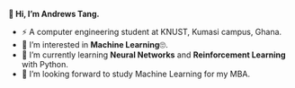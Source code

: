 **👋 Hi, I’m Andrews Tang.**
- :zap: A computer engineering student at KNUST, Kumasi campus, Ghana.
- 👀 I’m interested in **Machine Learning**:roll_eyes:.
- 🌱 I’m currently learning **Neural Networks** and **Reinforcement Learning** with Python.
- 💞️ I’m looking forward to study Machine Learning for my MBA.
<!-- - 📫 How to reach me :  -->

<!---
atang277/atang277 is a ✨ special ✨ repository because its `README.md` (this file) appears on your GitHub profile.
You can click the Preview link to take a look at your changes.
--->
